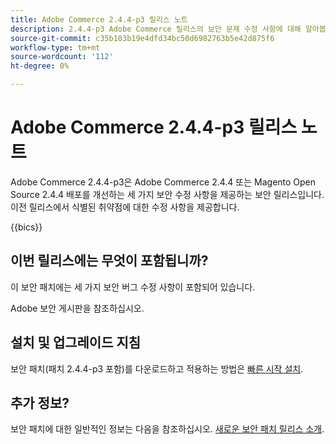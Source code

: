 ```yaml
---
title: Adobe Commerce 2.4.4-p3 릴리스 노트
description: 2.4.4-p3 Adobe Commerce 릴리스의 보안 문제 수정 사항에 대해 알아봅니다.
source-git-commit: c35b103b19e4dfd34bc50d6982763b5e42d875f6
workflow-type: tm+mt
source-wordcount: '112'
ht-degree: 0%

---
```



# Adobe Commerce 2.4.4-p3 릴리스 노트

Adobe Commerce 2.4.4-p3은 Adobe Commerce 2.4.4 또는 Magento Open Source 2.4.4 배포를 개선하는 세 가지 보안 수정 사항을 제공하는 보안 릴리스입니다. 이전 릴리스에서 식별된 취약점에 대한 수정 사항을 제공합니다.

{{bics}}

## 이번 릴리스에는 무엇이 포함됩니까?

이 보안 패치에는 세 가지 보안 버그 수정 사항이 포함되어 있습니다.

Adobe 보안 게시판을 참조하십시오.

## 설치 및 업그레이드 지침

보안 패치(패치 2.4.4-p3 포함)를 다운로드하고 적용하는 방법은 [빠른 시작 설치](../../../installation/composer.md).

## 추가 정보?

보안 패치에 대한 일반적인 정보는 다음을 참조하십시오. [새로운 보안 패치 릴리스 소개](https://community.magento.com/t5/Magento-DevBlog/Introducing-the-New-Security-Patch-Release/ba-p/141287).
